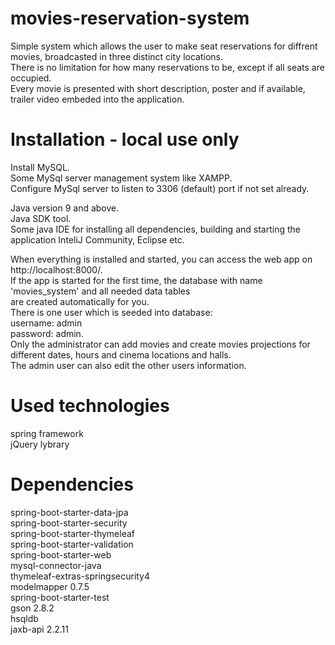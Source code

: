 # movies-reservation-system

Simple system which allows the user to make seat reservations for diffrent movies, broadcasted in three distinct city locations. <br/>
There is no limitation for how many reservations to be, except if all seats are occupied. <br/>
Every movie is presented with short description, poster and if available, trailer video embeded into the application.

# Installation - local use only
Install MySQL.<br/>
Some MySql server management system like XAMPP.<br/>
Configure MySql server to listen to 3306 (default) port if not set already.

Java version 9 and above.<br/>
Java SDK tool.<br/>
Some java IDE for installing all dependencies, building and starting the application InteliJ Community, Eclipse etc.

When everything is installed and started, you can access the web app on http://localhost:8000/.<br/>
If the app is started for the first time, the database with name 'movies_system' and all needed data tables<br/>
are created automatically for you.<br/>
There is one user which is seeded into database:<br/>
username: admin<br/>
password: admin.<br/>
Only the administrator can add movies and create movies projections for different dates, hours and cinema locations and halls.<br/>
The admin user can also edit the other users information.

# Used technologies
spring framework<br/>
jQuery lybrary

# Dependencies
spring-boot-starter-data-jpa<br/>
spring-boot-starter-security<br/>
spring-boot-starter-thymeleaf<br/>
spring-boot-starter-validation<br/>
spring-boot-starter-web<br/>
mysql-connector-java<br/>
thymeleaf-extras-springsecurity4<br/>
modelmapper 0.7.5<br/>
spring-boot-starter-test<br/>
gson 2.8.2<br/>
hsqldb<br/>
jaxb-api 2.2.11



